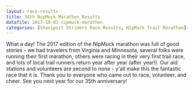 ```yaml
---
layout: race-results
title: 34th NipMuck Marathon Results
datafile: 2017-10-01-nipmuck-marathon
categories: [Shenipsit Striders Race Results, NipMuck Trail Marathon]
---
```


What a day! The 2017 edition of the NipMuck marathon was full of good stories - we had travelers from Virginia and Minnesota, several folks were running their first marathon, others were racing in their very first trail race, and lots of local trail runners return year after year (after year!). Our aid stations and volunteers are second to none - y'all make this the fantastic race that it is. Thank you to everyone who came out to race, volunteer, and cheer. See you next year for our 35th anniversary!
